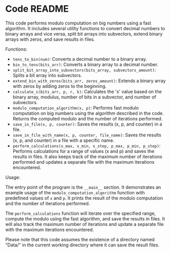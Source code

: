 # Code README

This code performs modulo computation on big numbers using a fast algorithm. It includes several utility functions to convert decimal numbers to binary arrays and vice versa, split bit arrays into subvectors, extend binary arrays with zeros, and save results in files.

Functions:

- `tens_to_bin(num)`: Converts a decimal number to a binary array.
- `bin_to_tens(bits_arr)`: Converts a binary array to a decimal number.
- `split_bit_array_into_subvectors(bits_array, subvectors_amount)`: Splits a bit array into subvectors.
- `extend_bin_with_zeros(bits_arr, zeros_amount)`: Extends a binary array with zeros by adding zeros to the beginning.
- `calculate_s(bits_arr, p, r, k)`: Calculates the 's' value based on the binary array, modulus, number of bits in a subvector, and number of subvectors.
- `modulo_computation_algorithm(x, p)`: Performs fast modulo computation on big numbers using the algorithm described in the code. Returns the computed modulo and the number of iterations performed.
- `save_in_file(x, p, counter)`: Saves the results (x, p, and counter) in a file.
- `save_in_file_with_name(x, p, counter, file_name)`: Saves the results (x, p, and counter) in a file with a specific name.
- `perform_calculations(x_max, x_min, x_step, p_max, p_min, p_step)`: Performs calculations for a range of values (x and p) and saves the results in files. It also keeps track of the maximum number of iterations performed and updates a separate file with the maximum iterations encountered.

Usage:

The entry point of the program is the `__main__` section. It demonstrates an example usage of the `modulo_computation_algorithm` function with predefined values of `x` and `p`. It prints the result of the modulo computation and the number of iterations performed.

The `perform_calculations` function will iterate over the specified range, compute the modulo using the fast algorithm, and save the results in files. It will also track the maximum number of iterations and update a separate file with the maximum iterations encountered.

Please note that this code assumes the existence of a directory named "Data/" in the current working directory where it can save the result files.
